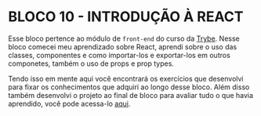 # BLOCO 10 - INTRODUÇÃO À REACT

Esse bloco pertence ao módulo de `front-end` do curso da [Trybe](https://www.betrybe.com/). Nesse bloco comecei meu aprendizado sobre React, aprendi sobre o uso das classes, componentes e como importar-los e exportar-los em outros componetes, também o uso de props e prop types.

Tendo isso em mente aqui você encontrará os exercí­cios que desenvolvi para fixar os conhecimentos que adquiri ao longo desse bloco. Além disso também desenvolvi o projeto ao final de bloco para avaliar tudo o que havia aprendido, você pode acessa-lo [aqui](https://github.com/tryber/sd-022-a-project-solar-system/pull/164).
